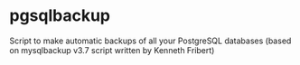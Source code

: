 # pgsqlbackup
Script to make automatic backups of all your PostgreSQL databases (based on mysqlbackup v3.7 script written by Kenneth Fribert)
